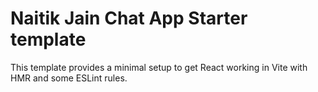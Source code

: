 # Naitik Jain Chat App Starter template

This template provides a minimal setup to get React working in Vite with HMR and some ESLint rules.

